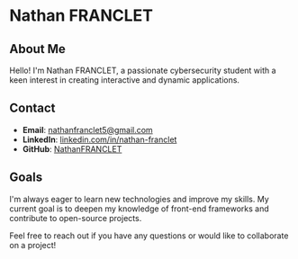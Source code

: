 
# Nathan FRANCLET

## About Me
Hello! I'm Nathan FRANCLET, a passionate cybersecurity student with a keen interest in creating interactive and dynamic applications.

## Contact
- **Email**: [nathanfranclet5@gmail.com](mailto:nathanfranclet5@gmail.com)
- **LinkedIn**: [linkedin.com/in/nathan-franclet](https://www.linkedin.com/in/nathan-franclet/)
- **GitHub**: [NathanFRANCLET](https://github.com/NathanFRANCLET)

## Goals
I'm always eager to learn new technologies and improve my skills. My current goal is to deepen my knowledge of front-end frameworks and contribute to open-source projects.

Feel free to reach out if you have any questions or would like to collaborate on a project!
